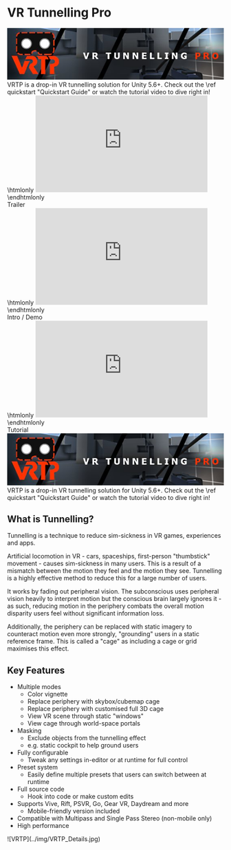 # VR Tunnelling Pro
<div class="screen-small">
  <img class="header-banner" src="../img/banner.jpg"/>
  VRTP is a drop-in VR tunnelling solution for Unity 5.6+. Check out the \ref quickstart "Quickstart Guide" or watch the tutorial video to dive right in!
</div>

<div class="boxout">
  <div class="boxout-multi">
    \htmlonly
    <iframe width="400" height="225" src="https://www.youtube.com/embed/9fgkpM6211w?showinfo=0" frameborder="0" gesture="media" allow="encrypted-media" allowfullscreen></iframe>
    \endhtmlonly
    <div>Trailer</div>
  </div>
  <div class="boxout-multi">
    \htmlonly
    <iframe width="400" height="225" src="https://www.youtube.com/embed/VW7a_TBVNjI?showinfo=0" frameborder="0" gesture="media" allow="encrypted-media" allowfullscreen></iframe>
    \endhtmlonly
    <div>Intro / Demo</div>
  </div>
  <div class="boxout-multi">
    \htmlonly
    <iframe width="400" height="225" src="https://www.youtube.com/embed/hRLiKmhSIhE?showinfo=0" frameborder="0" gesture="media" allow="encrypted-media" allowfullscreen></iframe>
    \endhtmlonly
    <div>Tutorial</div>
  </div>
</div>

<div class="screen-large">
  <img class="header-banner" src="../img/banner.jpg"/>
  VRTP is a drop-in VR tunnelling solution for Unity 5.6+. Check out the \ref quickstart "Quickstart Guide" or watch the tutorial video to dive right in!
</div>

## What is Tunnelling?
Tunnelling is a technique to reduce sim-sickness in VR games, experiences and apps.

Artificial locomotion in VR - cars, spaceships, first-person "thumbstick" movement - causes sim-sickness in many users. This is a result of a mismatch between the motion they feel and the motion they see. Tunnelling is a highly effective method to reduce this for a large number of users. 

It works by fading out peripheral vision. The subconscious uses peripheral vision heavily to interpret motion but the conscious brain largely ignores it - as such, reducing motion in the periphery combats the overall motion disparity users feel without significant information loss.

Additionally, the periphery can be replaced with static imagery to counteract motion even more strongly, "grounding" users in a static reference frame. This is called a "cage" as including a cage or grid maximises this effect.

## Key Features
- Multiple modes
  - Color vignette
  - Replace periphery with skybox/cubemap cage
  - Replace periphery with customised full 3D cage
  - View VR scene through static "windows"
  - View cage through world-space portals
- Masking
  - Exclude objects from the tunnelling effect
  - e.g. static cockpit to help ground users
- Fully configurable
  - Tweak any settings in-editor or at runtime for full control
- Preset system
  - Easily define multiple presets that users can switch between at runtime
- Full source code
  - Hook into code or make custom edits
- Supports Vive, Rift, PSVR, Go, Gear VR, Daydream and more
  - Mobile-friendly version included
- Compatible with Multipass and Single Pass Stereo (non-mobile only)
- High performance

<div class="screenshot">
    ![VRTP](../img/VRTP_Details.jpg)
</div>